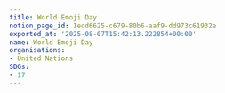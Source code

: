 ```yaml
---
title: World Emoji Day
notion_page_id: 1edd6625-c679-80b6-aaf9-dd973c61932e
exported_at: '2025-08-07T15:42:13.222854+00:00'
name: World Emoji Day
organisations:
- United Nations
SDGs:
- 17
---
```



